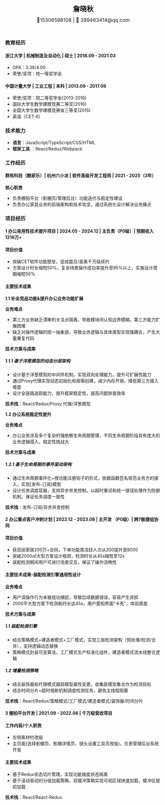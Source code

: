 <div style="display: flex; flex-direction: column; justify-content: center; align-items: center">
  <div style="font-size: 22px; margin: 10px 0px"><strong>詹晓秋</strong></div>
  <div style="font-size: 16px; margin: 2px 0px 27px 0">📱15306598108 | 📧 289463414@qq.com</div>
</div>

### 教育经历

#### 浙江大学 | 机械制造及自动化 | 硕士 | 2018.09 - 2021.03

- GPA：3.38/4.00
- 荣誉/奖项：校一等奖学金

#### 中国计量大学 | 工业工程 | 本科 | 2013.09 - 2017.06

- 荣誉/奖项：院二等奖学金(2013-2016)
- 国际大学生数学建模竞赛二等奖(2016)
- 全国大学生数学建模竞赛省三等奖(2015)
- 英语（CET-6）

### 技术能力

- **语言**：JavaScript/TypeScript/CSS/HTML
- **框架工具** ：React/Redux/Webpack

### 工作经历

#### 群核科技（酷家乐）| 杭州六小龙 | 软件高级开发工程师 | 2021 - 2025（3年）

**核心职责**

- 负责棚拍平台（影棚页/管理后台）功能迭代与稳定性建设
- 负责办公家具业务的前端架构和技术攻坚，通过系统化设计解决业务痛点

### 项目经历

#### 1 办公易用性技术提升项目 | 2024.05 - 2024.12 | 主负责（P0级）| 预期收入1216万+

#### 项目价值

- 突破CET软件功能壁垒，促成震旦/圣奥千万级续约
- 方案设计时长缩短50%，复杂场景操作成功率提升至95%以上，实施设计周期缩短50%

#### 主要技术成果

**1.1 补全竞品功能&提升办公业务功能扩展**

**业务难点**

- 第三方业务缺乏清晰的关注点隔离，导致模块间认知边界模糊，第三方能力扩展困难
- 缺乏对操作逻辑的统一抽象层，导致业务逻辑与具体类型实现强耦合，产生大量重复代码

**技术方案与成果**

##### 1.1.1 基于洋葱模型的动态分层架构

- 设计基于洋葱模型的中间件机制，实现双向处理能力，提升可扩展性能力
- 通过Proxy代理实现动态初始化和按需创建，减少内存开销，降低第三方接入难度
- 设计全链路追踪能力，提升框架稳定性，提高问题排查效率

**技术栈**：React/Redux/Proxy 代理/洋葱模型

**1.2 办公系统稳定性提升**

**业务难点**

- 办公业务涉及多个复杂的强依赖生命周期管理，不同生命周期阶段具有庞大的业务逻辑侵入，稳定性挑战大

**技术方案与成果**

##### 1.2.1 基于生命周期的事件驱动架构

- 通过生命周期事件化+按功能注册钩子的形式，依据函数签名规范业务方的接入，实现[发布-订阅]模型
- 设计任务调度容器，支持异步并发控制，以超时重试和统一错误处理作为防御机制，保证任务调度一致性

**技术栈**：发布-订阅/异步并发控制

#### 2 办公重点客户冲刺计划 | 2022.12 - 2023.08 | 主开发 （P0级）| 跨7敏捷组协同

#### 项目价值

- 获百丽家居200万+合同，下单功能周活跃人次从200提升至8000
- 突破2000㎡大型方案设计瓶颈，检测时长从45s缩短至12s
- 装配检测期间用户可进行场景交互，保证了操作流畅性

#### 主要技术成果-装配检测引擎通用性设计

**业务难点**

- 用户误操作行为未被成功捕捉，导致后续数据错误，容易产生资损
- 2000平大型方案下检测耗时长达45s，用户感知界面”卡死“，体验感差

**技术方案与成果**

##### 1.1 装配检测引擎

- 结合策略模式+建造者模式+工厂模式，实现三层检测架构（预处理/检测/合并），支持逻辑动态替换
- 策略模式封装可变算法，工厂模式生产标准化组件，建造者模式流水线整合逻辑

##### 1.2 增量检测策略

- 结合装饰器和代理模式跟踪模型属性变更，收集脏模型集合作为检测目标
- 结合时间分片+超时熔断机制调度检测任务，避免主线程阻塞
  
**技术栈**：React/Redux/策略模式/工厂模式/建造者模式/装饰器/时间分片

#### 3 棚拍平台开发 | 2021.09 - 2022.06 | 千万级营收项目

#### 工作内容/个人职责

- 左侧素材栏改版
- 主页面(选择影棚页、影棚详情页、镜头设置工具页改版)，负责管理后台系统开发

#### 主要技术成果

- 基于Redux状态切片管理，实现功能维度状态隔离
- 基于滚动驱动的分级加载策略，双缓冲策略实现可视区域快速加载，缓冲区提前加载

**技术栈**：React/React-Redux
